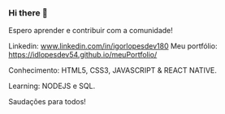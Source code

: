 ### Hi there 👋

Espero aprender e contribuir com a comunidade!

Linkedin: www.linkedin.com/in/igorlopesdev180
Meu portfólio: https://idlopesdev54.github.io/meuPortfolio/

Conhecimento: HTML5, CSS3, JAVASCRIPT & REACT NATIVE.

Learning: NODEJS e SQL.


Saudações para todos!



<!--
**idlopesdev54/idlopesdev54** is a ✨ _special_ ✨ repository because its `README.md` (this file) appears on your GitHub profile.

Here are some ideas to get you started:

- 🔭 I’m currently working on ...
- 🌱 I’m currently learning ...
- 👯 I’m looking to collaborate on ...
- 🤔 I’m looking for help with ...
- 💬 Ask me about ...
- 📫 How to reach me: ...
- 😄 Pronouns: ...
- ⚡ Fun fact: ...
-->
